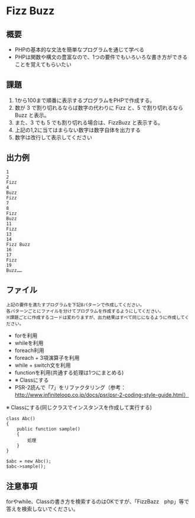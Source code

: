 # Fizz Buzz

## 概要

- PHPの基本的な文法を簡単なプログラムを通じて学べる
- PHPは関数や構文の豊富なので、1つの要件でもいろいろな書き方ができることを覚えてもらいたい

## 課題

1. 1から100まで順番に表示するプログラムをPHPで作成する。
2. 数が 3 で割り切れるならば数字の代わりに Fizz と、5 で割り切れるなら Buzz と表示。
3. また、3 でも 5 でも割り切れる場合は、FizzBuzz と表示する。
4. 上記の1,2に当てはまらない数字は数字自体を出力する
5. 数字は改行して表示してください

## 出力例

```
1
2
Fizz
4
Buzz
Fizz
7
8
Fizz
Buzz
11
Fizz
13
14
Fizz Buzz
16
17
Fizz
19
Buzz……
```

## ファイル

```
上記の要件を満たすプログラムを下記8パターンで作成してください。
各パターンごとにファイルを分けてプログラムを作成するようにしてください。
※課題ごとに作成するコードは変わりますが、出力結果はすべて同じになるように作成してください。
```

- forを利用
- whileを利用
- foreach利用
- foreach + 3項演算子を利用
- while + switch文を利用
- functionを利用(共通する処理は1つにまとめる)
- ※ Classにする
- PSR-2読んで「7」をリファクタリング（参考：http://www.infiniteloop.co.jp/docs/psr/psr-2-coding-style-guide.html）

※ Classにする(同じクラスでインスタンスを作成して実行する)
```
class Abc()
{
    public function sample()
    {
        処理
    }
}

$abc = new Abc();
$abc->sample();
```

## 注意事項

forやwhile、Classの書き方を検索するのはOKですが、「FizzBazz　php」等で答えを検索しないでください。